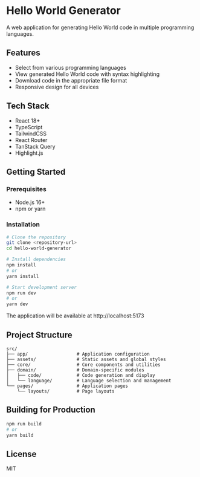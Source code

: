 # Hello World Generator

A web application for generating Hello World code in multiple programming languages.

## Features

- Select from various programming languages
- View generated Hello World code with syntax highlighting
- Download code in the appropriate file format
- Responsive design for all devices

## Tech Stack

- React 18+
- TypeScript
- TailwindCSS
- React Router
- TanStack Query
- Highlight.js

## Getting Started

### Prerequisites

- Node.js 16+
- npm or yarn

### Installation

```bash
# Clone the repository
git clone <repository-url>
cd hello-world-generator

# Install dependencies
npm install
# or
yarn install

# Start development server
npm run dev
# or
yarn dev
```

The application will be available at http://localhost:5173

## Project Structure

```
src/
├── app/                  # Application configuration
├── assets/               # Static assets and global styles
├── core/                 # Core components and utilities
├── domain/               # Domain-specific modules
│   ├── code/             # Code generation and display
│   └── language/         # Language selection and management
└── pages/                # Application pages
    └── layouts/          # Page layouts
```

## Building for Production

```bash
npm run build
# or
yarn build
```

## License

MIT
